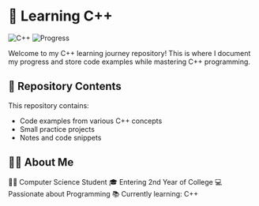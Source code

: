 # 🚀 Learning C++ 

![C++](https://img.shields.io/badge/C++-00599C?style=for-the-badge&logo=c%2B%2B&logoColor=white)
![Progress](https://img.shields.io/badge/Progress-Learning-blue?style=for-the-badge)

Welcome to my C++ learning journey repository! 
This is where I document my progress and store code examples while mastering C++ programming.

## 📂 Repository Contents

This repository contains:
- Code examples from various C++ concepts
- Small practice projects
- Notes and code snippets

## 👨‍💻 About Me

🧑‍🎓 Computer Science Student
🎓 Entering 2nd Year of College
💻 Passionate about Programming
📚 Currently learning: C++

